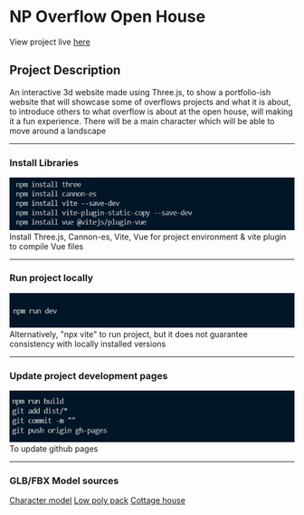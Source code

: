 # NP Overflow Open House
View project live [here](https://razorbird360.github.io/NP-Overflow-Open-House/)

## Project Description
An interactive 3d website made using Three.js, to show a portfolio-ish website that will showcase some of overflows projects and what it is about, to introduce others to what overflow is about at the open house, will making it a fun experience. There will be a main character which will be able to move around a landscape 

---

### Install Libraries
![Install threejs, cannon-es, vite, vue](resources/Images/Readme_installLibraries.jpg)  
Install Three.js, Cannon-es, Vite, Vue for project environment & vite plugin to compile Vue files

---

### Run project locally
![Use npm run dev to run project locally](resources/Images/Readme_viewLocally.jpg)  
Alternatively, "npx vite" to run project, but it does not guarantee consistency with locally installed versions

---

### Update project development pages
![update development subfolder](resources/Images/Readme_updateDev.jpg)  
To update github pages

---

### GLB/FBX Model sources
[Character model](https://www.mixamo.com/#/?page=1&query=leonard&type=Character)
[Low poly pack](https://www.cgtrader.com/free-3d-models/plant/leaf/free-low-poly-pack)
[Cottage house](https://www.cgtrader.com/free-3d-models/exterior/house/low-poly-cottage-05bac603-149c-4df1-b489-931147c87bf3)
